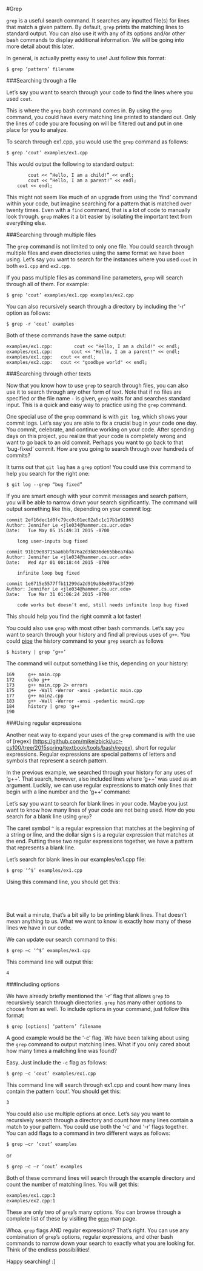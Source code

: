 #Grep

`grep` is a useful search command. 
It searches any inputted file(s) for lines that match a given pattern.
By default, `grep` prints the matching lines to standard output.
You can also use it with any of its options and/or other bash commands to display additional information.
We will be going into more detail about this later.

In general,  is actually pretty easy to use!
Just follow this format:

```
$ grep ‘pattern’ filename
```

###Searching through a file

Let’s say you want to search through your code to find the lines where you used `cout`.
  
This is where the `grep` bash command comes in.
By using the `grep` command, you could have every matching line printed to standard out.
Only the lines of code you are focusing on will be filtered out and put in one place for you to analyze.

To search through ex1.cpp, you would use the `grep` command as follows:

```
$ grep ‘cout’ examples/ex1.cpp
```

This would output the following to standard output:

```
		cout << “Hello, I am a child!” << endl;
		cout << “Hello, I am a parent!” << endl;
	cout << endl;
```

This might not seem like much of an upgrade from using the ‘find’ command within your code, but imagine searching for a pattern that is matched over twenty times.
Even with a `find` command, that is a lot of code to manually look through. 
`grep` makes it a bit easier by isolating the important text from everything else.

###Searching through multiple files

The `grep` command is not limited to only one file.
You could search through multiple files and even directories using the same format we have been using.
Let’s say you want to search for the instances where you used `cout` in both `ex1.cpp` and `ex2.cpp`.

If you pass multiple files as command line parameters, `grep` will search through all of them.
For example:

``` 
$ grep ‘cout’ examples/ex1.cpp examples/ex2.cpp
```

You can also recursively search through a directory by including the ‘-r’ option as follows:

```
$ grep -r ‘cout’ examples
```

Both of these commands have the same output:

```
examples/ex1.cpp:		 cout << "Hello, I am a child!" << endl;
examples/ex1.cpp:		cout << "Hello, I am a parent!" << endl;
examples/ex1.cpp:	cout << endl;
examples/ex2.cpp:	cout << "goodbye world" << endl;
``` 

###Searching through other texts

Now that you know how to use `grep` to search through files, you can also use it to search through any other form of text. 
Note that if no files are specified or the file name `-` is given, `grep` waits for and searches standard input.
This is a quick and easy way to practice using the `grep` command. 

One special use of the `grep` command is with `git log`, which shows your commit logs.
Let’s say you are able to fix a crucial bug in your code one day.
You commit, celebrate, and continue working on your code.
After spending days on this project, you realize that your code is completely wrong and want to go back to an old commit.
Perhaps you want to go back to that ‘bug-fixed’ commit.
How are you going to search through over hundreds of commits?

It turns out that `git log` has a `grep` option!
You could use this command to help you search for the right one:

```
$ git log --grep “bug fixed”
```

If you are smart enough with your commit messages and search pattern, you will be able to narrow down your search significantly.
The command will output something like this, depending on your commit log:

```
commit 2ef16dec1d0fc79cc0c01ec02a5c1c17b1e91963
Author: Jennifer Le <jle034@hammer.cs.ucr.edu>
Date:   Tue May 05 15:49:31 2015 -0700

    long user-inputs bug fixed

commit 91b19e03715aa6bbf876a2d3b836de65bbea7daa
Author: Jennifer Le <jle034@hammer.cs.ucr.edu>
Date:   Wed Apr 01 00:18:44 2015 -0700

    infinite loop bug fixed

commit 1e6715e5577ffb11299da2d919a98e097ac3f299
Author: Jennifer Le <jle034@hammer.cs.ucr.edu>
Date:   Tue Mar 31 01:06:24 2015 -0700

    code works but doesn’t end, still needs infinite loop bug fixed
```

This should help you find the right commit a lot faster!

You could also use `grep` with most other bash commands.
Let’s say you want to search through your history and find all previous uses of `g++`.
You could [pipe](https://github.com/mikeizbicki/ucr-cs100/blob/34313e7bcb17e572b7a30adc6b8b600dc4ce265f/videos/syscalls-detailed.md) the history command to your `grep` search as follows

```
$ history | grep ‘g++’
```

The command will output something like this, depending on your history:

```
169     g++ main.cpp
172     echo g++
173     g++ main.cpp 2> errors
175     g++ -Wall -Werror -ansi -pedantic main.cpp
177     g++ main2.cpp
183     g++ -Wall -Werror -ansi -pedantic main2.cpp
184     history | grep 'g++'
190     
```

###Using regular expressions

Another neat way to expand your uses of the `grep` command is with the use of [regex] (https://github.com/mikeizbicki/ucr-cs100/tree/2015spring/textbook/tools/bash/regex), short for regular expressions.
Regular expressions are special patterns of letters and symbols that represent a search pattern.

In the previous example, we searched through your history for any uses of ‘g++’.
That search, however, also included lines where ‘g++’ was used as an argument.
Luckily, we can use regular expressions to match only lines that begin with a line number and the ‘g++’ command:



Let’s say you want to search for blank lines in your code. 
Maybe you just want to know how many lines of your code are not being used.
How do you search for a blank line using `grep`?

The caret symbol `^` is a regular expression that matches at the beginning of a string or line, and the dollar sign `$` is a regular expression that matches at the end.
Putting these two regular expressions together, we have a pattern that represents a blank line.
 
Let’s search for blank lines in our examples/ex1.cpp file:

```
$ grep ‘^$’ examples/ex1.cpp
```

Using this command line, you should get this:

```




```

But wait a minute, that’s a bit silly to be printing blank lines.
That doesn’t mean anything to us.
What we want to know is exactly how many of these lines we have in our code.

We can update our search command to this:

```
$ grep –c ‘^$’ examples/ex1.cpp
```

This command line will output this:

```
4
```

###Including options

We have already briefly mentioned the ‘-r’ flag that allows `grep` to recursively search through directories.
`grep` has many other options to choose from as well. 
To include options in your command, just follow this format:

```
$ grep [options] ‘pattern’ filename
```

A good example would be the ‘-c’ flag. 
We have been talking about using the `grep` command to output matching lines.
What if you only cared about how many times a matching line was found?

Easy. 
Just include the `-c` flag as follows:

```
$ grep –c ‘cout’ examples/ex1.cpp
```

This command line will search through ex1.cpp and count how many lines contain the pattern ‘cout’.
You should get this:

```
3
```
You could also use multiple options at once.
Let’s say you want to recursively search through a directory and count how many lines contain a match to your pattern.
You could use both the ‘-c’ and ‘-r’ flags together.
You can add flags to a command in two different ways as follows:

```
$ grep –cr ‘cout’ examples
```
or 
```
$ grep –c –r ‘cout’ examples
```

Both of these command lines will search through the example directory and count the number of matching lines. You will get this:

```
examples/ex1.cpp:3
examples/ex2.cpp:1
```

These are only two of `grep`’s many options.
You can browse through a complete list of these by visiting the [`grep`](http://linux.die.net/man/1/grep) man page.


Whoa. 
`grep` flags AND regular expressions?
That’s right.
You can use any combination of `grep`’s options, regular expressions, and other bash commands to narrow down your search to exactly what you are looking for.
Think of the endless possibilities!

Happy searching! :]

